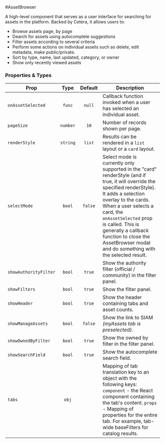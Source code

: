 #AssetBrowser

A high-level component that serves as a user interface for searching for assets in the platform. Backed by Cetera, it allows users to:

* Browse assets page, by page
* Dearch for assets using autocomplete suggestions
* Filter assets according to several criteria
* Perform some actions on individual assets such as delete, edit metadata, make public/private.
* Sort by type, name, last updated, category, or owner
* Show only recently viewed assets

### Properties & Types

Prop | Type | Default | Description
--- | :---: | :---: | ---
`onAssetSelected` | `func` | `null` | Callback function invoked when a user has selected an individual asset.
`pageSize` | `number` | `10` | Number of records shown per page.
`renderStyle` | `string` | `list` | Results can be rendered in a `list` layout or a `card` layout.
`selectMode` | `bool` | `false` | Select mode is currently only supported in the "card" renderStyle (and if true, it will override the specified renderStyle). It adds a selection overlay to the cards. When a user selects a card, the `onAssetSelected` prop is called. This is generally a callback function to close the AssetBrowser modal and do something with the selected result.
`showAuthorityFilter` | `bool` | `true` | Show the authority filter (official / community) in the filter panel.
`showFilters` | `bool` | `true` | Show the filter panel.
`showHeader` | `bool` | `true` | Show the header containing tabs and asset counts.
`showManageAssets` | `bool` | `false` | Show the link to SIAM _(myAssets tab is preselected)_.
`showOwnedByFilter` | `bool` | `true` | Show the owned by filter in the filter panel.
`showSearchField` | `bool` | `true` | Show the autocomplete search field.
`tabs` | `obj` |  | Mapping of tab translation key to an object with the following keys: `component` - the React component containing the tab's content. `props` - Mapping of properties for the entire tab. For example, tab-wide baseFilters for catalog results.
